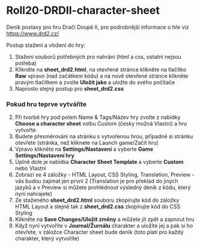 ﻿# Roll20-DRDII-character-sheet
Deník postavy pro hru Dračí Doupě II, pro podrobnější informace o hře viz https://www.drd2.cz/

Postup stažení a vložení do hry:

1. Stažení souborů potřebných pro nahrání (html a css, ostatní nejsou potřeba)
  1. Klikněte na **sheet_drd2.html**, na otevřené stránce klikněte na tlačítko **Raw** vpravo (nad začátkem kódu) a na nově otevřené stránce klikněte pravým tlačítkem a zvolte **Uložit jako** a uložte do svého počítače
  2. Naprosto stejný postup pro **sheet_drd2.css**
### Pokud hru teprve vytváříte ###
2. Při tvorbě hry pod polem Name & Tags/Název hry zvolte z nabídky **Choose a character sheet** volbu Custom (česky možná Vlastní) a hru vytvořte
3. Budete přesměrováni na stránku s vytvořenou hrou, případně si stránku otevřete (stránka, než kliknete na Launch game/Začít hru)
4. Vpravo klikněte na **Settings/Nastavení** a vyberte **Game Settings/Nastavení hry**
5. Úplně dole je nabídka **Character Sheet Template** a vyberte **Custom** nebo Vlastní
6. Zobrazí se 4 záložky - HTML Layout, CSS Styling, Translation, Preview - vás budou zajímat jen první 2 (Translation je pro překlad do jiných jazyků a v Preview si můžete prohlédnout výsledný deník z kódu, který nyní nahrajete)
7. Ze staženého **sheet_drd2.html** souboru zkopírujte kód do záložky HTML Layout a stejně tak z **sheet_drd2.css** zkopírujte kód do CSS Styling
8. Klikněte na **Save Changes/Uložit změny** a můžete jít zpět a zapnout hru
9. Když nyní vytvoříte v **Journal/Žurnálu** charakter a uložíte jej a pak si ho otevřete, v záložce Character sheet bude deník (toto platí pro každý charakter, který vytvoříte)
